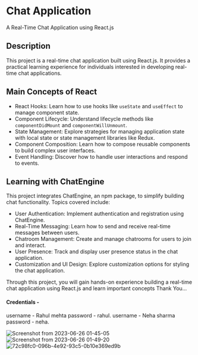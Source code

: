 # Chat Application

A Real-Time Chat Application using React.js

## Description

This project is a real-time chat application built using React.js. It provides a practical learning experience for individuals interested in developing real-time chat applications. 

## Main Concepts of React

- React Hooks: Learn how to use hooks like `useState` and `useEffect` to manage component state.
- Component Lifecycle: Understand lifecycle methods like `componentDidMount` and `componentWillUnmount`.
- State Management: Explore strategies for managing application state with local state or state management libraries like Redux.
- Component Composition: Learn how to compose reusable components to build complex user interfaces.
- Event Handling: Discover how to handle user interactions and respond to events.

## Learning with ChatEngine

This project integrates ChatEngine, an npm package, to simplify building chat functionality. Topics covered include:

- User Authentication: Implement authentication and registration using ChatEngine.
- Real-Time Messaging: Learn how to send and receive real-time messages between users.
- Chatroom Management: Create and manage chatrooms for users to join and interact.
- User Presence: Track and display user presence status in the chat application.
- Customization and UI Design: Explore customization options for styling the chat application.

Through this project, you will gain hands-on experience building a real-time chat application using React.js and learn important concepts Thank You...
#### Credentials -

username - Rahul mehta password - rahul.
username - Neha sharma password - neha.

![Screenshot from 2023-06-26 01-45-05](https://github.com/NikhilBabhulkar/Chat_Application/assets/87929600/93846e1e-6ea8-4a68-ab71-54bbf89338b2)
![Screenshot from 2023-06-26 01-49-20](https://github.com/NikhilBabhulkar/Chat_Application/assets/87929600/9b76b45d-e702-4a06-8d6d-34cab3b7bdee)
![72c98fc0-096b-4e92-93c5-0b10e369ed9b](https://github.com/NikhilBabhulkar/Chat_Application/assets/87929600/35a88d50-ec24-43ea-ac1e-16d1551b0d82)
